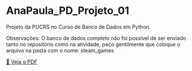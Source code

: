 # AnaPaula_PD_Projeto_01
Projeto da PUCRS no Curso de Banco de Dados em Python.

Observações: O banco de dados completo não foi possível de ser enviado tanto no repositório como na atividade, peço gentilmente que coloque o arquivo na pasta com o nome: steam_games

[📄 Veja o PDF](PDF/Ana%20Paula%20-%20Fase%201%20-%20Programação%20para%20Dados.pdf)

